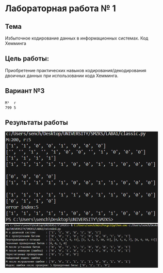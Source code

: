 # Лабораторная работа № 1

## Тема
Избыточное кодирование данных в информационных системах.
Код Хемминга

## Цель работы:
Приобретение практических навыков кодирования/декодирования двоичных данных при использовании кода Хемминга.

## Вариант №3
    М¹	r
	799	5


## Результаты работы
![Результат работы №1](../../images/image1_1.png)
![Результат работы №2](../../images/image1_2.png)